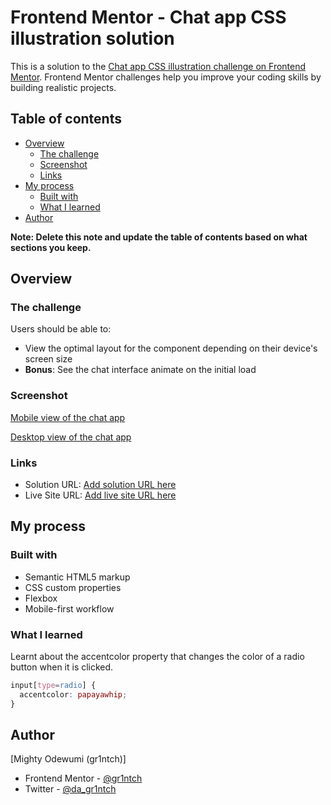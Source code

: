 # Frontend Mentor - Chat app CSS illustration solution

This is a solution to the [Chat app CSS illustration challenge on Frontend Mentor](https://www.frontendmentor.io/challenges/chat-app-css-illustration-O5auMkFqY). Frontend Mentor challenges help you improve your coding skills by building realistic projects. 

## Table of contents

- [Overview](#overview)
  - [The challenge](#the-challenge)
  - [Screenshot](#screenshot)
  - [Links](#links)
- [My process](#my-process)
  - [Built with](#built-with)
  - [What I learned](#what-i-learned)
- [Author](#author)

**Note: Delete this note and update the table of contents based on what sections you keep.**

## Overview

### The challenge

Users should be able to:

- View the optimal layout for the component depending on their device's screen size
- **Bonus**: See the chat interface animate on the initial load

### Screenshot

[Mobile view of the chat app](./images/localhost_7024_chat-app-illustration_(4).png) 

[Desktop view of the chat app](./images/localhost_7024_chat-app-illustration_(6).png)


### Links

- Solution URL: [Add solution URL here](https://your-solution-url.com)
- Live Site URL: [Add live site URL here](https://your-live-site-url.com)

## My process

### Built with

- Semantic HTML5 markup
- CSS custom properties
- Flexbox
- Mobile-first workflow

### What I learned

Learnt about the accentcolor property that changes the color of a radio button when it is clicked.

```css
input[type=radio] {
  accentcolor: papayawhip;
}
```

## Author

[Mighty Odewumi (gr1ntch)]

- Frontend Mentor - [@gr1ntch](https://www.frontendmentor.io/profile/gr1ntch)
- Twitter - [@da_gr1ntch](https://www.twitter.com/gr1ntch)

